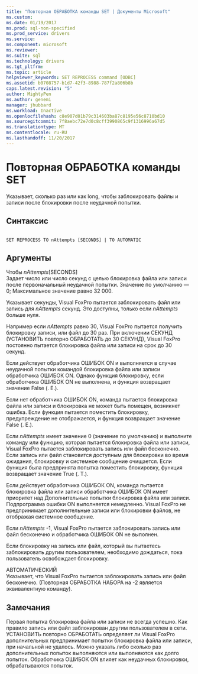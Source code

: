 ```yaml
---
title: "Повторная ОБРАБОТКА команды SET | Документы Microsoft"
ms.custom: 
ms.date: 01/19/2017
ms.prod: sql-non-specified
ms.prod_service: drivers
ms.service: 
ms.component: microsoft
ms.reviewer: 
ms.suite: sql
ms.technology: drivers
ms.tgt_pltfrm: 
ms.topic: article
helpviewer_keywords: SET REPROCESS command [ODBC]
ms.assetid: b0708757-b1d7-42f3-8988-787f2a806b8b
caps.latest.revision: "5"
author: MightyPen
ms.author: genemi
manager: jhubbard
ms.workload: Inactive
ms.openlocfilehash: c8e907d01b79c314603ba87c8195e56c8710bd10
ms.sourcegitcommit: 7f8aebc72e7d0c8cff3990865c9f1316996a67d5
ms.translationtype: MT
ms.contentlocale: ru-RU
ms.lasthandoff: 11/20/2017
---
```

# <a name="set-reprocess-command"></a>Повторная ОБРАБОТКА команды SET
Указывает, сколько раз или как long, чтобы заблокировать файлы и записи после блокировки после неудачной попытки.  
  
## <a name="syntax"></a>Синтаксис  
  
```  
  
SET REPROCESS TO nAttempts [SECONDS] | TO AUTOMATIC  
```  
  
## <a name="arguments"></a>Аргументы  
 Чтобы *nAttempts*[SECONDS]  
 Задает число или число секунд с целью блокировка файла или записи после первоначальный неудачной попытки. Значение по умолчанию — 0; Максимальное значение равно 32 000.  
  
 Указывает секунды, Visual FoxPro пытается заблокировать файл или запись для *nAttempts* секунд. Это доступны, только если *nAttempts* больше нуля.  
  
 Например если *nAttempts* равно 30, Visual FoxPro пытается получить блокировку записи, или файл до 30 раз. При включении СЕКУНД (УСТАНОВИТЬ повторно ОБРАБОТАТЬ до 30 СЕКУНД), Visual FoxPro постоянно пытается блокировка файла или записи на срок до 30 секунд.  
  
 Если действует обработчика ОШИБОК ON и выполняется в случае неудачной попытки командой блокировка файла или записи обработчика ОШИБОК ON. Однако функция блокировку, если обработчика ОШИБОК ON не выполнена, и функция возвращает значение False (. Е.).  
  
 Если нет обработчика ОШИБОК ON, команда пытается блокировка файла или записи и блокировка не может быть помещен, возникнет ошибка. Если функция пытается поместить блокировку, предупреждение не отображается, и функция возвращает значение False (. Е.).  
  
 Если *nAttempts* имеет значение 0 (значение по умолчанию) и выполните команду или функцию, которая пытается блокировка файла или записи, Visual FoxPro пытается заблокировать запись или файл бесконечно. Если запись или файл становится доступным для блокировки во время ожидания, блокировку и системное сообщение очищается. Если функция была предпринята попытка поместить блокировку, функция возвращает значение True (. T.).  
  
 Если действует обработчика ОШИБОК ON, команда пытается блокировка файла или записи обработчика ОШИБОК ON имеет приоритет над Дополнительные попытки блокировка файла или записи. Подпрограмма ошибки ON выполняется немедленно. Visual FoxPro не предпринимает дополнительные записи или блокировки файлов, не отображая системное сообщение.  
  
 Если *nAttempts* -1, Visual FoxPro пытается заблокировать запись или файл бесконечно и обработчика ОШИБОК ON не выполнен.  
  
 Если блокировку на запись или файл, который вы пытаетесь заблокировать другим пользователем, необходимо дождаться, пока пользователь освобождает блокировку.  
  
 АВТОМАТИЧЕСКИЙ  
 Указывает, что Visual FoxPro пытается заблокировать запись или файл бесконечно. (Повторная ОБРАБОТКА НАБОРА на -2 является эквивалентную команду).  
  
## <a name="remarks"></a>Замечания  
 Первая попытка блокировка файла или записи не всегда успешно. Как правило запись или файл заблокирован другим пользователем в сети. УСТАНОВИТЬ повторно ОБРАБОТАТЬ определяет ли Visual FoxPro дополнительных предпринимает попытки блокировка файла или записи, при начальной не удалось. Можно указать либо сколько раз дополнительных попыток выполняются или выполняются как долго попыток. Обработчика ОШИБОК ON влияет как неудачных блокировки, обрабатываются попыток.
